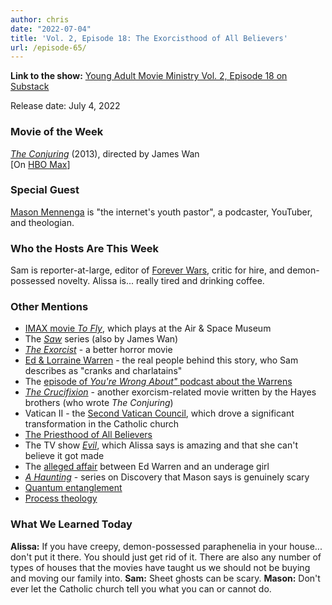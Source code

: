 ```yaml
---
author: chris
date: "2022-07-04"
title: 'Vol. 2, Episode 18: The Exorcisthood of All Believers'
url: /episode-65/
---
```

**Link to the show:** [Young Adult Movie Ministry Vol. 2, Episode 18 on Substack](https://yammpod.substack.com/p/the-exorcisthood-of-all-believers)

Release date: July 4, 2022

### Movie of the Week
[_The Conjuring_](https://www.imdb.com/title/tt1457767/) (2013), directed by James Wan    
[On  [HBO Max](https://play.hbomax.com/feature/urn:hbo:feature:GXdu2RQKDmpuAuwEAADZ2)]

### Special Guest
[Mason Mennenga](https://masonmennenga.com/) is "the internet's youth pastor", a podcaster, YouTuber, and theologian.

### Who the Hosts Are This Week

Sam is reporter-at-large, editor of [Forever Wars](https://foreverwars.substack.com/), critic for hire, and demon-possessed novelty. Alissa is... really tired and drinking coffee. 

### Other Mentions

- [IMAX movie _To Fly_](https://www.si.edu/imax/movie/fly), which plays at the Air & Space Museum
- The [_Saw_](https://www.imdb.com/title/tt0387564/) series (also by James Wan)
- [_The Exorcist_](https://www.imdb.com/title/tt0070047/) - a better horror movie
- [Ed & Lorraine Warren](https://en.wikipedia.org/wiki/Ed_and_Lorraine_Warren) - the real people behind this story, who Sam describes as "cranks and charlatains"
- The [episode of _You're Wrong About"_ podcast about the Warrens](https://podcasts.apple.com/us/podcast/ed-and-lorraine-warren-w-jamie-loftus/id1380008439?i=1000541071105)
- [_The Crucifixion_](https://www.imdb.com/title/tt4181782/) - another exorcism-related movie written by the Hayes brothers (who wrote _The Conjuring_)
- Vatican II - the [Second Vatican Council](https://en.wikipedia.org/wiki/Second_Vatican_Council), which drove a significant transformation in the Catholic church
- [The Priesthood of All Believers](https://en.wikipedia.org/wiki/Priesthood_of_all_believers)
- The TV show [_Evil_](https://www.imdb.com/title/tt9055008/), which Alissa says is amazing and that she can't believe it got made
- The [alleged affair](https://www.mamamia.com.au/alleged-affair-in-the-conjuring/) between Ed Warren and an underage girl
- [_A Haunting_](https://www.imdb.com/title/tt0484243/) - series on Discovery that Mason says is genuinely scary
- [Quantum entanglement](https://en.wikipedia.org/wiki/Quantum_entanglement)
- [Process theology](https://en.wikipedia.org/wiki/Process_theology)

### What We Learned Today

**Alissa:** If you have creepy, demon-possessed paraphenelia in your house... don't put it there. You should just get rid of it. There are also any number of types of houses that the movies have taught us we should not be buying and moving our family into. 
**Sam:** Sheet ghosts can be scary.
**Mason:** Don't ever let the Catholic church tell you what you can or cannot do.

